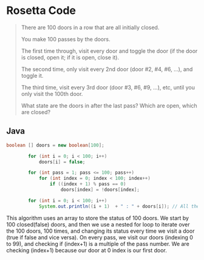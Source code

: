 # Rosetta Code

> There are 100 doors in a row that are all initially closed. 
>
> You make 100 passes by the doors. 
>
>The first time through, visit every door and toggle the door (if the door is closed, open it; if it is open, close it). 
>
>The second time, only visit every 2nd door (door #2, #4, #6, ...), and toggle it. 
>
>The third time, visit every 3rd door (door #3, #6, #9, ...), etc, until you only visit the 100th door.
>
>What state are the doors in after the last pass? Which are open, which are closed?

## Java

```java
boolean [] doors = new boolean[100];

        for (int i = 0; i < 100; i++)
            doors[i] = false;

        for (int pass = 1; pass <= 100; pass++) 
            for (int index = 0; index < 100; index++) 
                if ((index + 1) % pass == 0)
                    doors[index] = !doors[index];

        for (int i = 0; i < 100; i++)
            System.out.println((i + 1)  + " : " + doors[i]); // All the perfect square doors will be open(true)
```

This algorithm uses an array to store the status of 100 doors. We start by 100 closed(false) doors, and then we use a nested for loop to iterate over the 100 doors, 100 times, and changing its status every time we visit a door (true if false and vice versa). On every pass, we visit our doors (indexing 0 to 99), and checking if (index+1) is a multiple of the pass number. We are checking (index+1) because our door at 0 index is our first door. 
